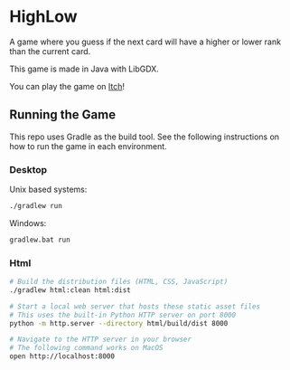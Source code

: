 # HighLow

A game where you guess if the next card will have a higher or lower rank than the current card.

This game is made in Java with LibGDX.

You can play the game on [Itch](https://dustyplant.itch.io/highlow)!

## Running the Game

This repo uses Gradle as the build tool. See the following instructions on how to run the game in each environment.

### Desktop

Unix based systems:

```bash
./gradlew run
```

Windows:

```bash
gradlew.bat run
```

### Html

```bash
# Build the distribution files (HTML, CSS, JavaScript)
./gradlew html:clean html:dist

# Start a local web server that hosts these static asset files
# This uses the built-in Python HTTP server on port 8000
python -m http.server --directory html/build/dist 8000

# Navigate to the HTTP server in your browser
# The following command works on MacOS
open http://localhost:8000
```
